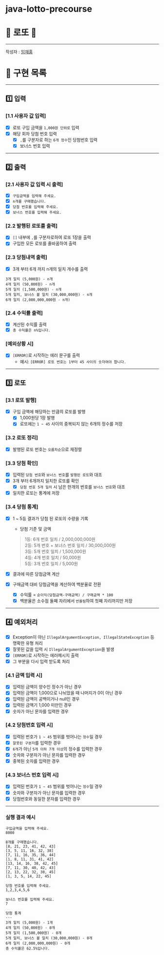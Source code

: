 # java-lotto-precourse
# 🎲 로또 🎰

---
작성자 : [임재홍](https://github.com/ahpicl64)
# 🔧 구현 목록

---
## 1️⃣ 입력
### [1.1 사용자 값 입력]
- [x] 로또 구입 금액을 `1,000원 단위로` 입력
- [x] 해당 회차 당첨 번호 입력
  - [x] `,`를 구분자로 하는 `6개 정수`인 당첨번호 입력
  - [x] 보너스 번호 입력

---
## 2️⃣ 출력
### [2.1 사용자 값 입력 시 출력]
- [x] `구입금액을 입력해 주세요.`
- [x] `n개를 구매했습니다.`
- [x] `당첨 번호를 입력해 주세요.`
- [x] `보너스 번호를 입력해 주세요.`

### [2.2 발행된 로또를 출력]
- [x] `[]` 내부에 `,`를 구분자로하여 로또 1장을 출력
- [x] 구입한 모든 로또를 줄바꿈하여 출력

### [2.3 당첨내역 출력]
- [x] 3개 부터 6개 까지 n개의 일치 개수를 출력
```
3개 일치 (5,000원) - n개
4개 일치 (50,000원) - n개
5개 일치 (1,500,000원) - n개
5개 일치, 보너스 볼 일치 (30,000,000원) - n개
6개 일치 (2,000,000,000원 - n개)
```

### [2.4 수익률 출력]
- [x] 계산된 수익률 출력
- [x] `총 수익률은 n%입니다.`

### [예외상황 시]
- [x] `[ERROR]`로 시작하는 에러 문구를 출력
  - 예시: `[ERROR] 로또 번호는 1부터 45 사이의 숫자여야 합니다.`

---
## 3️⃣ 로또
### [3.1 로또 발행]
- [x] 구입 금액에 해당하는 만큼의 로또를 발행
  - [x] 1,000원당 1장 발행
  - [x] 로또에는 `1 ~ 45` 사이의 중복되지 않는 6개의 정수를 저장

### [3.2 로또 정리]
- [x] 발행된 로또 번호는 `오름차순`으로 재정렬

### [3.3 당첨 확인]
- [x] 입력된 `당첨 번호`와 `보너스 번호`를 `발행된 로또`와 대조
- [x] 3개 부터 6개까지 일치한 로또를 확인
  - [x] `당첨 번호 5개 일치` 시 남은 한개의 번호를 `보너스 번호`와 대조
- [x] 일치한 로또는 통계에 저장

### [3.4 당첨 통계]
- [x] 1 ~ 5등 결과가 당첨 된 로또의 수량을 기록
  - 당첨 기준 및 금액
  > 1등: 6개 번호 일치 / 2,000,000,000원   
    2등: 5개 번호 + 보너스 번호 일치 / 30,000,000원   
    3등: 5개 번호 일치 / 1,500,000원   
    4등: 4개 번호 일치 / 50,000원   
    5등: 3개 번호 일치 / 5,000원

- [x] 결과에 따른 당첨금액 계산
- [x] 구매금액 대비 당첨금액을 계산하여 백분율로 전환
  - [x] 수익률 = `순이익(당첨금액-구매금액) / 구매금액 * 100`
  - [x] 백분율은 소수점 둘째 자리에서 `반올림`하여 첫째 자리까지만 저장

---
## 4️⃣ 예외처리
- [x] Exception이 아닌 `IllegalArgumentException, IllegalStateException` 등 명확한 유형 처리
- [x] 잘못된 값을 입력 시 `IllegalArgumentException`을 발생
- [x] `[ERROR]`로 시작하는 에러메시지 출력
- [x] 그 부분을 다시 입력 받도록 처리

### [4.1 금액 입력 시]
- [x] 입력된 금액이 양수인 정수가 아닌 경우
- [x] 입력된 금액이 1,000으로 나뉘었을 때 나머지가 0이 아닌 경우
- [x] 입력된 금액이 공백이거나 null인 경우
- [x] 입력된 금액기 1,000 미만인 경우
- [x] 숫자가 아닌 문자를 입력한 경우

### [4.2 당첨번호 입력 시]
- [x] 입력된 번호가 `1 ~ 45` 범위를 벗어나는 `정수`일 경우
- [x] `잘못된 구분자`를 입력한 경우
- [x] `6개`가 아닌 `5개 이하 7개 이상`의 정수를 입력한 경우
- [x] 숫자와 구분자가 아닌 문자를 입력한 경우
- [x] 중복된 숫자를 입력한 경우

### [4.3 보너스 번호 입력 시]
- [x] 입력된 번호가 `1 ~ 45` 범위를 벗어나는 `정수`일 경우
- [x] 숫자와 구분자가 아닌 문자를 입력한 경우
- [x] 당첨번호와 동일한 문자를 입력한 경우

---
### 실행 결과 예시
```
구입금액을 입력해 주세요.
8000

8개를 구매했습니다.
[8, 21, 23, 41, 42, 43] 
[3, 5, 11, 16, 32, 38] 
[7, 11, 16, 35, 36, 44] 
[1, 8, 11, 31, 41, 42] 
[13, 14, 16, 38, 42, 45] 
[7, 11, 30, 40, 42, 43] 
[2, 13, 22, 32, 38, 45] 
[1, 3, 5, 14, 22, 45]

당첨 번호를 입력해 주세요.
1,2,3,4,5,6

보너스 번호를 입력해 주세요.
7

당첨 통계
---
3개 일치 (5,000원) - 1개
4개 일치 (50,000원) - 0개
5개 일치 (1,500,000원) - 0개
5개 일치, 보너스 볼 일치 (30,000,000원) - 0개
6개 일치 (2,000,000,000원) - 0개
총 수익률은 62.5%입니다.
```
